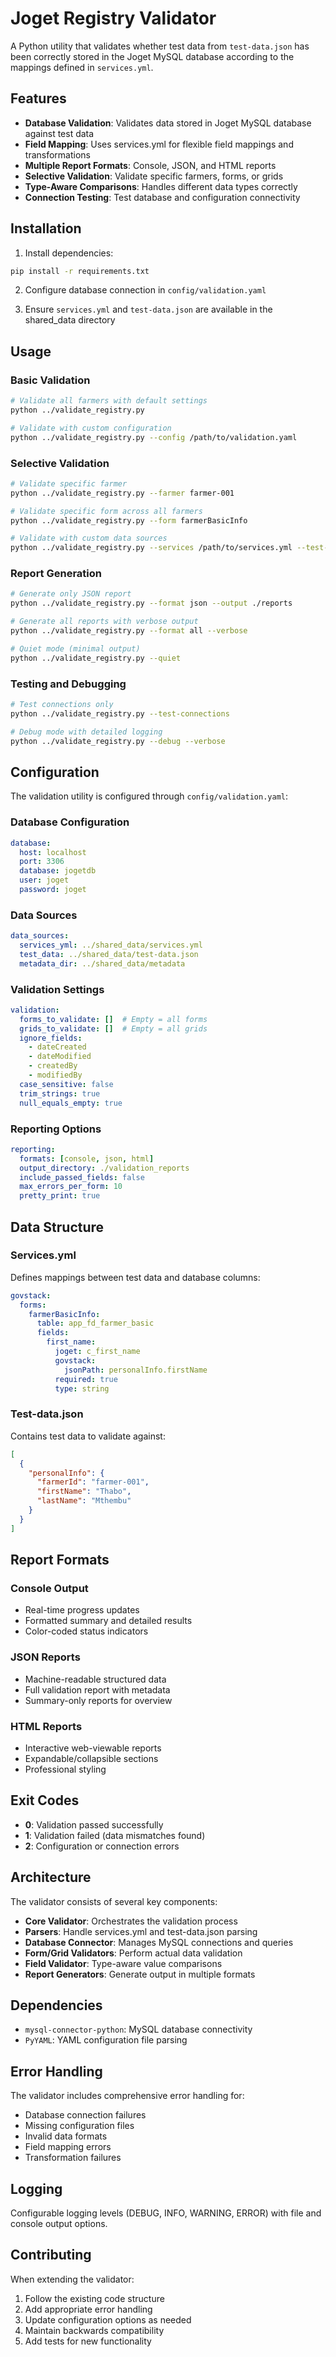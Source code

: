 # Joget Registry Validator

A Python utility that validates whether test data from `test-data.json` has been correctly stored in the Joget MySQL database according to the mappings defined in `services.yml`.

## Features

- **Database Validation**: Validates data stored in Joget MySQL database against test data
- **Field Mapping**: Uses services.yml for flexible field mappings and transformations
- **Multiple Report Formats**: Console, JSON, and HTML reports
- **Selective Validation**: Validate specific farmers, forms, or grids
- **Type-Aware Comparisons**: Handles different data types correctly
- **Connection Testing**: Test database and configuration connectivity

## Installation

1. Install dependencies:
```bash
pip install -r requirements.txt
```

2. Configure database connection in `config/validation.yaml`

3. Ensure `services.yml` and `test-data.json` are available in the shared_data directory

## Usage

### Basic Validation
```bash
# Validate all farmers with default settings
python ../validate_registry.py

# Validate with custom configuration
python ../validate_registry.py --config /path/to/validation.yaml
```

### Selective Validation
```bash
# Validate specific farmer
python ../validate_registry.py --farmer farmer-001

# Validate specific form across all farmers
python ../validate_registry.py --form farmerBasicInfo

# Validate with custom data sources
python ../validate_registry.py --services /path/to/services.yml --test-data /path/to/test.json
```

### Report Generation
```bash
# Generate only JSON report
python ../validate_registry.py --format json --output ./reports

# Generate all reports with verbose output
python ../validate_registry.py --format all --verbose

# Quiet mode (minimal output)
python ../validate_registry.py --quiet
```

### Testing and Debugging
```bash
# Test connections only
python ../validate_registry.py --test-connections

# Debug mode with detailed logging
python ../validate_registry.py --debug --verbose
```

## Configuration

The validation utility is configured through `config/validation.yaml`:

### Database Configuration
```yaml
database:
  host: localhost
  port: 3306
  database: jogetdb
  user: joget
  password: joget
```

### Data Sources
```yaml
data_sources:
  services_yml: ../shared_data/services.yml
  test_data: ../shared_data/test-data.json
  metadata_dir: ../shared_data/metadata
```

### Validation Settings
```yaml
validation:
  forms_to_validate: []  # Empty = all forms
  grids_to_validate: []  # Empty = all grids
  ignore_fields:
    - dateCreated
    - dateModified
    - createdBy
    - modifiedBy
  case_sensitive: false
  trim_strings: true
  null_equals_empty: true
```

### Reporting Options
```yaml
reporting:
  formats: [console, json, html]
  output_directory: ./validation_reports
  include_passed_fields: false
  max_errors_per_form: 10
  pretty_print: true
```

## Data Structure

### Services.yml
Defines mappings between test data and database columns:

```yaml
govstack:
  forms:
    farmerBasicInfo:
      table: app_fd_farmer_basic
      fields:
        first_name:
          joget: c_first_name
          govstack:
            jsonPath: personalInfo.firstName
          required: true
          type: string
```

### Test-data.json
Contains test data to validate against:

```json
[
  {
    "personalInfo": {
      "farmerId": "farmer-001",
      "firstName": "Thabo",
      "lastName": "Mthembu"
    }
  }
]
```

## Report Formats

### Console Output
- Real-time progress updates
- Formatted summary and detailed results
- Color-coded status indicators

### JSON Reports
- Machine-readable structured data
- Full validation report with metadata
- Summary-only reports for overview

### HTML Reports
- Interactive web-viewable reports
- Expandable/collapsible sections
- Professional styling

## Exit Codes

- **0**: Validation passed successfully
- **1**: Validation failed (data mismatches found)
- **2**: Configuration or connection errors

## Architecture

The validator consists of several key components:

- **Core Validator**: Orchestrates the validation process
- **Parsers**: Handle services.yml and test-data.json parsing
- **Database Connector**: Manages MySQL connections and queries
- **Form/Grid Validators**: Perform actual data validation
- **Field Validator**: Type-aware value comparisons
- **Report Generators**: Generate output in multiple formats

## Dependencies

- `mysql-connector-python`: MySQL database connectivity
- `PyYAML`: YAML configuration file parsing

## Error Handling

The validator includes comprehensive error handling for:

- Database connection failures
- Missing configuration files
- Invalid data formats
- Field mapping errors
- Transformation failures

## Logging

Configurable logging levels (DEBUG, INFO, WARNING, ERROR) with file and console output options.

## Contributing

When extending the validator:

1. Follow the existing code structure
2. Add appropriate error handling
3. Update configuration options as needed
4. Maintain backwards compatibility
5. Add tests for new functionality